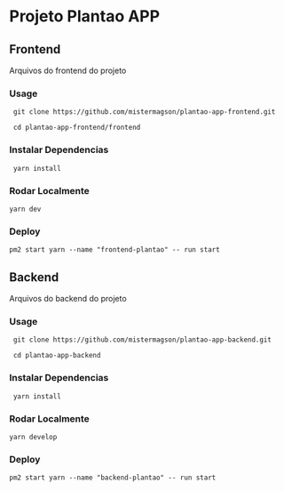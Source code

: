 # Projeto Plantao APP

## Frontend
Arquivos do frontend do projeto

### Usage

``` git clone https://github.com/mistermagson/plantao-app-frontend.git```

``` cd plantao-app-frontend/frontend```

### Instalar Dependencias

``` yarn install```

### Rodar Localmente

``` yarn dev ```

### Deploy

``` pm2 start yarn --name "frontend-plantao" -- run start ```


## Backend
Arquivos do backend do projeto

### Usage

``` git clone https://github.com/mistermagson/plantao-app-backend.git```

``` cd plantao-app-backend```

### Instalar Dependencias

``` yarn install```

### Rodar Localmente

``` yarn develop ```

### Deploy

``` pm2 start yarn --name "backend-plantao" -- run start ```